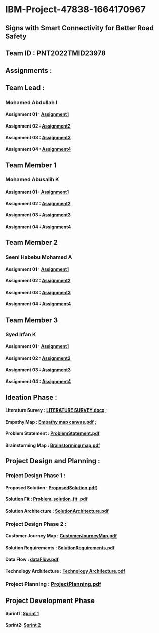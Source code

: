 # IBM-Project-47838-1664170967

## Signs with Smart Connectivity for Better Road Safety

## Team ID : PNT2022TMID23978

## Assignments :

## Team Lead :

   ### Mohamed Abdullah I

   #### Assignment 01 :   [Assignment1](https://github.com/IBM-EPBL/IBM-Project-47838-1664170967/tree/main/ASSIGNMENTS/Team%20Leader/Assignment%201/110119106008%20MOHAMED%20ABDULLAH)

   #### Assignment 02 :   [Assignment2](https://github.com/IBM-EPBL/IBM-Project-47838-1664170967/tree/main/ASSIGNMENTS/Team%20Leader/ASSIGNMENT%202)
   
   #### Assignment 03 :   [Assignment3](https://github.com/IBM-EPBL/IBM-Project-47838-1664170967/tree/main/ASSIGNMENTS/Team%20Leader/Assignment%203)
   
   #### Assignment 04 :   [Assignment4](https://github.com/IBM-EPBL/IBM-Project-47838-1664170967/tree/main/ASSIGNMENTS/Team%20Leader/Assignment%204)

## Team Member 1

   ### Mohamed Abusalih K

   #### Assignment 01 :   [Assignment1](https://github.com/IBM-EPBL/IBM-Project-47838-1664170967/tree/main/ASSIGNMENTS/Team%20Member%201/Assignment%201/110119106009%20MOHAMED%20ABUSALIH)

  #### Assignment 02 :   [Assignment2](https://github.com/IBM-EPBL/IBM-Project-47838-1664170967/tree/main/ASSIGNMENTS/Team%20Member%201/ASSIGNMENT%202)
   
  #### Assignment 03 :   [Assignment3](https://github.com/IBM-EPBL/IBM-Project-47838-1664170967/tree/main/ASSIGNMENTS/Team%20Member%201/Assignment%203)
   
  #### Assignment 04 :   [Assignment4](https://github.com/IBM-EPBL/IBM-Project-47838-1664170967/tree/main/ASSIGNMENTS/Team%20Member%201/Assignment%204)

## Team Member 2

   ### Seeni Habebu Mohamed A

   #### Assignment 01 :   [Assignment1](https://github.com/IBM-EPBL/IBM-Project-47838-1664170967/tree/main/ASSIGNMENTS/Team%20Member%202/Assignment%201/110119106025%20SEENI%20HABEBU%20MOHAMED)

  #### Assignment 02 :  [Assignment2](https://github.com/IBM-EPBL/IBM-Project-47838-1664170967/tree/main/ASSIGNMENTS/Team%20Member%202/ASSIGNMENT%202)
   
  #### Assignment 03 :  [Assignment3](https://github.com/IBM-EPBL/IBM-Project-47838-1664170967/tree/main/ASSIGNMENTS/Team%20Member%202/Assignment%203)
   
  #### Assignment 04 :  [Assignment4](https://github.com/IBM-EPBL/IBM-Project-47838-1664170967/tree/main/ASSIGNMENTS/Team%20Member%202/Assignment%204)

## Team Member 3

  ### Syed Irfan K

  #### Assignment 01 : [Assignment1](https://github.com/IBM-EPBL/IBM-Project-47838-1664170967/tree/main/ASSIGNMENTS/Team%20Member%203/Assignment%201/110119106030%20SYED%20IRFAN) 

  #### Assignment 02 : [Assignment2](https://github.com/IBM-EPBL/IBM-Project-47838-1664170967/tree/main/ASSIGNMENTS/Team%20Member%203/ASSIGNMENT%202)
   
  #### Assignment 03 : [Assignment3](https://github.com/IBM-EPBL/IBM-Project-47838-1664170967/tree/main/ASSIGNMENTS/Team%20Member%203/Assignment%203)
   
  #### Assignment 04 : [Assignment4](https://github.com/IBM-EPBL/IBM-Project-47838-1664170967/tree/main/ASSIGNMENTS/Team%20Member%203/Assignment%204)


 ## Ideation Phase :
   
   #### Literature Survey : [LITERATURE SURVEY.docx](https://github.com/IBM-EPBL/IBM-Project-47838-1664170967/blob/main/Project%20Design%20and%20planning/Ideation%20phase/LITERATURE%20SURVEY%20ON%20SMART%20SIGNS%20FOR%20BETTER%20ROAD%20SAFETY.docx) ;
			 
   #### Empathy Map       : [Empathy map canvas.pdf](https://github.com/IBM-EPBL/IBM-Project-47838-1664170967/blob/main/Project%20Design%20and%20planning/Ideation%20phase/Empathy%20map%20canvas%20for%20Signs%20with%20Smart%20Connectivity%20for%20Better%20Road%20Safety.pdf) ;
			 
   #### Problem Statement : [ProblemStatement.pdf](https://github.com/IBM-EPBL/IBM-Project-47838-1664170967/blob/main/Project%20Design%20and%20planning/Ideation%20phase/ProblemStatement.pdf)
			 
   #### Brainstorming Map : [Brainstorming map.pdf](https://github.com/IBM-EPBL/IBM-Project-47838-1664170967/blob/main/Project%20Design%20and%20planning/Ideation%20phase/Brainstorming%20map%20for%20Signs%20with%20Smart%20Connectivity%20for%20Better%20Road%20Safety.pdf)
      
 ## Project Design and Planning :
 
   ### Project Design Phase 1 :
   
   #### Proposed Solution     : [ProposedSolution.pdf](https://github.com/IBM-EPBL/IBM-Project-47838-1664170967/blob/main/Project%20Design%20and%20planning/Project%20Design%20Phase%201/Proposed%20Solution.pdf))
		  
   #### Solution Fit          : [Problem_solution_fit .pdf](https://github.com/IBM-EPBL/IBM-Project-47838-1664170967/blob/main/Project%20Design%20and%20planning/Project%20Design%20Phase%201/Problem_solution_fit%20.pdf)
		  
   #### Solution Architecture : [SolutionArchitecture.pdf](https://github.com/IBM-EPBL/IBM-Project-47838-1664170967/blob/main/Project%20Design%20and%20planning/Project%20Design%20Phase%201/SolutionArchitecture.pdf)

   ### Project Design Phase 2 : 
   
   #### Customer Journey Map  : [CustomerJourneyMap.pdf](https://github.com/IBM-EPBL/IBM-Project-47838-1664170967/blob/main/Project%20Design%20and%20planning/Project%20Design%20%20Phase%202/CustomerJourneyMap.pdf)

   
   #### Solution Requirements : [SolutionRequirements.pdf](https://github.com/IBM-EPBL/IBM-Project-47838-1664170967/blob/main/Project%20Design%20and%20planning/Project%20Design%20%20Phase%202/Solution%20Requirements.pdf)

   
   #### Data Flow		 : [dataFlow.pdf](https://github.com/IBM-EPBL/IBM-Project-47838-1664170967/blob/main/Project%20Design%20and%20planning/Project%20Design%20%20Phase%202/dataFlow.pdf)

   #### Technology Architecture  : [Technology Architecture.pdf](https://github.com/IBM-EPBL/IBM-Project-47838-1664170967/blob/main/Project%20Design%20and%20planning/Project%20Design%20%20Phase%202/Technology%20Architecture.pdf)

   ### Project Planning : [ProjectPlanning.pdf](https://github.com/IBM-EPBL/IBM-Project-47838-1664170967/blob/main/Project%20Design%20and%20planning/Project%20Planning/ProjectPlanning.pdf)

## Project Development Phase
   #### Sprint1: [Sprint 1](https://github.com/IBM-EPBL/IBM-Project-47838-1664170967/tree/main/Project%20Development%20Phase/Sprint%201)
   
   #### Sprint2: [Sprint 2](https://github.com/IBM-EPBL/IBM-Project-47838-1664170967/tree/main/Project%20Development%20Phase/Sprint%202)



